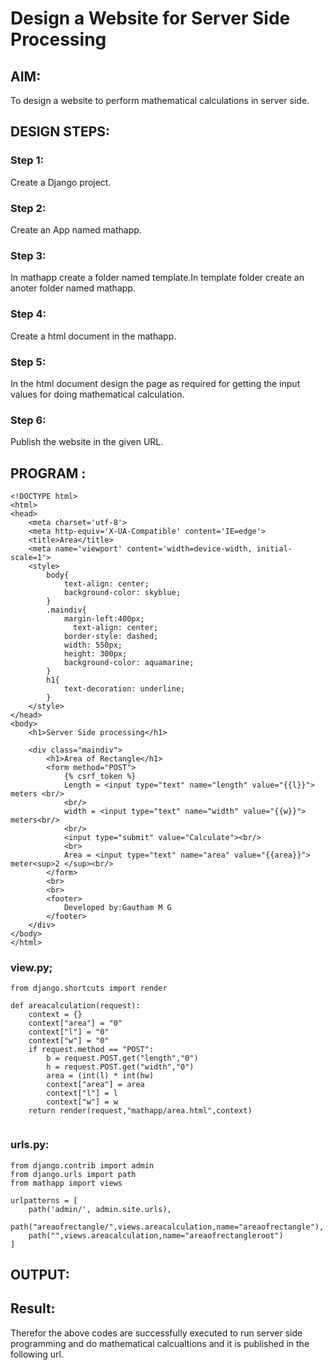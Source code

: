 # Design a Website for Server Side Processing

## AIM:
To design a website to perform mathematical calculations in server side.

## DESIGN STEPS:

### Step 1:
Create a Django project.


### Step 2:
Create an App named mathapp.


### Step 3:
In mathapp create a folder named template.In template folder create an anoter folder named mathapp.


### Step 4:
Create a html document in the mathapp.


### Step 5:
In the html document design the page as required for getting the input values for doing mathematical calculation.


### Step 6:
Publish the website in the given URL.


## PROGRAM :
```
<!DOCTYPE html>
<html>
<head>
    <meta charset='utf-8'>
    <meta http-equiv='X-UA-Compatible' content='IE=edge'>
    <title>Area</title>
    <meta name='viewport' content='width=device-width, initial-scale=1'>
    <style>
        body{
            text-align: center;
            background-color: skyblue;
        }
        .maindiv{
            margin-left:400px;
              text-align: center;
            border-style: dashed;
            width: 550px;
            height: 300px;
            background-color: aquamarine;
        }
        h1{
            text-decoration: underline;
        }
    </style>
</head>
<body>
    <h1>Server Side processing</h1>
    
    <div class="maindiv">
        <h1>Area of Rectangle</h1>
        <form method="POST">
            {% csrf_token %}
            Length = <input type="text" name="length" value="{{l}}"> meters <br/>
            <br/>
            width = <input type="text" name="width" value="{{w}}"> meters<br/>
            <br/>
            <input type="submit" value="Calculate"><br/>
            <br>
            Area = <input type="text" name="area" value="{{area}}"> meter<sup>2 </sup><br/>
        </form>
        <br>
        <br>
        <footer>
            Developed by:Gautham M G
        </footer>
    </div>
</body>
</html>
```
### view.py;
```
from django.shortcuts import render

def areacalculation(request):
    context = {}
    context["area"] = "0"
    context["l"] = "0"
    context["w"] = "0"
    if request.method == "POST":
        b = request.POST.get("length","0")
        h = request.POST.get("width","0")
        area = (int(l) * int(hw)
        context["area"] = area
        context["l"] = l
        context["w"] = w
    return render(request,"mathapp/area.html",context)
   
  ```
### urls.py:
```
from django.contrib import admin
from django.urls import path
from mathapp import views

urlpatterns = [
    path('admin/', admin.site.urls),
    path("areaofrectangle/",views.areacalculation,name="areaofrectangle"),
    path("",views.areacalculation,name="areaofrectangleroot")
]
```

## OUTPUT:


## Result:
Therefor the above codes are successfully executed to run server side programming and do mathematical calcualtions and it is published in the following url.

